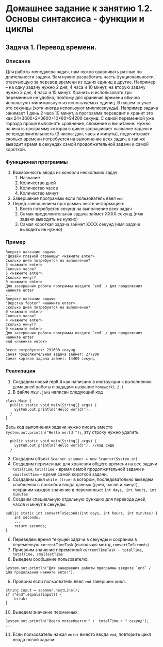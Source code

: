 # Домашнее задание к занятию 1.2. Основы синтаксиса - функции и циклы
## Задача 1. Перевод времени.

### Описание
Для работы менеджера задач, нам нужно сравнивать разные по длительности задачи.
Вам нужно разработать часть фунциональности, отвечающую за перевод времени из одних единиц в другие. Например – на одну задачу нужно 2 дня, 4 часа и 10 минут, на вторую задачу нужно 3 дня, 4 часа и 15 минут.
Хранить и использовать три переменные не удобно, поэтому для хранения времени обычно используют минимальную из используемых единиц. В нашем случае это секунды (хотя иногда используют миллисекунды).
Например задача занимает 1 день 2 часа 10 минут, а программа переводит и хранит это как 24\*3600\+2*3600\+10\*60=94200 секунд.
С одной переменной уже гораздо проще выполнять сравнение, сложение и вычитание.
Нужно написать программу которая в цикле запрашивает название задачи и ее продолжительность (3 числа: дни, часы и минуты), подсчитывает сколько времени потребуется на выполнение всех задач, а так же
выводит время в секундах самой продолжительной задачи и самой короткой.

### Функционал программы
1. Возможность ввода из консоли нескольких задач
    1. Название
    2. Количество дней
    3. Количество часов
    4. Количество минут
2. Завершение программы если пользователь ввел `end`
3. Перед завершением программы вести информацию:
    1. Всего потребуется секунд на выполнение всех задач
    2. Самая продолжительная задача займет XXXX секунд (имя задачи выводить не нужно)
    3. Самая короткая задача займет XXXX секунд (имя задачи выводить не нужно)

### Пример
```
Введите название задачи
"Дизайн главной страницы" <нажмите enter>
Сколько дней потребуется на выполнение?
3 <нажмите enter>
Сколько часов?
5 <нажмите enter>
Сколько минут?
0 <нажмите enter>
Для завершения работы программы введите `end` / для продолжения нажмите enter
...
Введите название задачи
"Верстка footer" <нажмите enter>
Сколько дней потребуется на выполнение?
0 <нажмите enter>
Сколько часов?
4 <нажмите enter>
Сколько минут?
0 <нажмите enter>
Для завершения работы программы введите `end` / для продолжения нажмите enter
end <нажмите enter>

Всего потребуется: 291600 секунд
Самая продолжительная задача займет: 277200
Самая корткая задача займет: 14400 секунд
```

### Реализация
1. Создадим новый replt.it как написано в инструкции к выполнению домашней работы и зададим название `homework1.2.1`
2. В файле `Main.java` написан следующий код
```
class Main {
  public static void main(String[] args) {
    System.out.println("Hello world!");
  }
}
``` 
Весь код выполнения задачи нужно писать вместо `System.out.println("Hello world!");`, эту строку нужно удалить
```
  public static void main(String[] args) {
    System.out.println("Hello world!"); //Код сюда
  }
```
3. Создадим объект `Scanner scanner = new Scanner(System.in)`
4. Создадим переменные для хранения общего времени на все задачи `totalTime`, `totalTime` - время самой продолжительной задачи и
`smallestTime` - время самой короткой задачи.
4. Создадим цикл `while (true)` в котором, последоватольно выведем сообщения с просьбой ввода данных 
(дней, часов и минут), сохраним каждое значение в переменные: `int days, int hours, int minutes`
5. Создаим специальную отдельную функцию для перевода дней, часов и минут в секунды.
```
public static int convertToSeconds(int days, int hours, int minutes) {
    int seconds;
    ...
    return seconds; 
}
```
6. Переведем время текущей задачи в секунды и сохраним в переменную `currentTimeTask` (используя метод `convertToSeconds`)
7. Присвоим значение переменной `currentTimeTask - totalTime, totalTime, smallestTime`
8. Выведем сообщение пользователю:
```
System.out.println("Для завершения работы программы введите `end` / для продолжения нажмите enter");
```
9. Проврим если пользователь ввел `end` завершим цикл:
```
String input = scanner.nextLine();
if ("end".equals(input)) {
    break;
}
```
10. Выведем значение перменных:
```
System.out.println("Всего потребуется:" +  totalTime + " секунд");
...
```
11. Если пользователь нажал `enter` вместо  ввода `end`, повторить цикл ввода новой задачи.